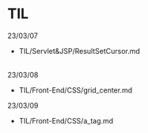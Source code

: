# TIL
23/03/07
<ul>
  <li>TIL/Servlet&JSP/ResultSetCursor.md</li>
</ul>
<br>
23/03/08
<ul>
  <li>TIL/Front-End/CSS/grid_center.md</li>  
</ul>
23/03/09
<ul>
  <li>TIL/Front-End/CSS/a_tag.md</li>  
</ul>
